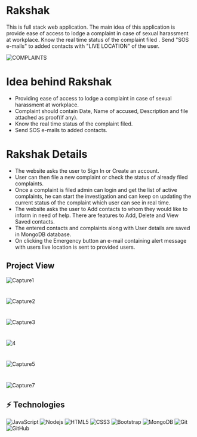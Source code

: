 # Rakshak
This is full stack web application. The main idea of this application is provide ease of access to lodge a complaint in case of sexual harassment at workplace. Know the real time status of the complaint filed . Send "SOS e-mails" to added contacts with "LIVE LOCATION" of the user.

![COMPLAINTS](https://user-images.githubusercontent.com/56023805/180623579-8607f132-05be-4084-a86a-5ec9c6baee84.png)

# Idea behind Rakshak

<ul> 
<li>Providing ease of access to lodge a complaint in case of sexual harassment at workplace.</li>

<li>Complaint should contain Date, Name of accused, Description and file attached as proof(if any).</li>

<li>Know the real time status of the complaint filed.</li>

<li>Send SOS e-mails to added contacts.</li>
</ul>

# Rakshak Details

<ul>
<li>The website asks the user to Sign In or Create an account.</li>

<li>User can then file a new complaint or check the status of already filed complaints.</li>

<li>Once a complaint is filed admin can login and get the list of active complaints, he can start the investigation and can keep on updating the current status of the complaint which user can see in real time.</li>

<li>The website asks the user to Add contacts to whom they would like to inform in need of help. There are features to Add, Delete and View Saved contacts.</li>

<li>The entered contacts and complaints along with User details are saved in MongoDB database.</li>

<li>On clicking the Emergency button an e-mail containing alert message with users live location is sent to provided users.</li>
</ul>

## Project View

![Capture1](https://user-images.githubusercontent.com/56023805/216412448-954d57cc-4e49-40d8-97ba-724533fd9dc6.JPG)<br>
#
![Capture2](https://user-images.githubusercontent.com/56023805/216412459-47ed8de8-2f5e-414e-b296-0b26d69ee933.JPG)<br>
#
![Capture3](https://user-images.githubusercontent.com/56023805/216412469-711cedee-bd17-4150-956e-b1e0665784f3.JPG)<br>
#
![4](https://user-images.githubusercontent.com/56023805/216412415-225ea61b-e1aa-48da-a192-84dfcdd6c051.JPG)<br>
#
![Capture5](https://user-images.githubusercontent.com/56023805/216412487-b561255a-5bb6-4917-961c-69de7143bcdd.JPG)<Br>
#
![Capture7](https://user-images.githubusercontent.com/56023805/216412499-e377df01-6f20-4904-b733-5a0278d9dc4b.JPG)<br>


## ⚡ Technologies

![JavaScript](https://img.shields.io/badge/-JavaScript-black?style=flat-square&logo=javascript)
![Nodejs](https://img.shields.io/badge/-Nodejs-black?style=flat-square&logo=Node.js)
![HTML5](https://img.shields.io/badge/-HTML5-E34F26?style=flat-square&logo=html5&logoColor=white)
![CSS3](https://img.shields.io/badge/-CSS3-1572B6?style=flat-square&logo=css3)
![Bootstrap](https://img.shields.io/badge/-Bootstrap-563D7C?style=flat-square&logo=bootstrap)
![MongoDB](https://img.shields.io/badge/-MongoDB-black?style=flat-square&logo=mongodb)
![Git](https://img.shields.io/badge/-Git-black?style=flat-square&logo=git)
![GitHub](https://img.shields.io/badge/-GitHub-181717?style=flat-square&logo=github)

